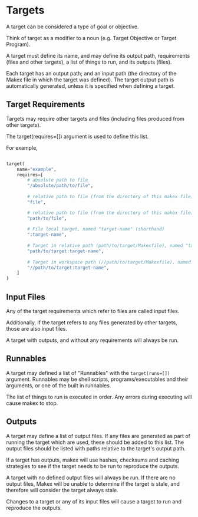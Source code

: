 # Targets

A target can be considered a type of goal or objective.

Think of target as a modifier to a noun (e.g. Target Objective or Target Program).

A target must define its name, and may define its output path, requirements (files and other targets), a list of things to run, and its outputs (files).

Each target has an output path; and an input path (the directory of the Makex file in which the target was defined). 
The target output path is automatically generated, unless it is specified when defining a target.

## Target Requirements

Targets may require other targets and files (including files produced from other targets).

The target(requires=[]) argument is used to define this list.

For example,

<!--

        # expand() function to expand home directories
        expand("~/path/to/file"),
        
  # absolute path to target, a specific variant
  Target("target-name", "//path/to/target", variant={"variant-name": "variant-value"}),
  
-->
```python

target(
    name="example",
    requires=[
        # absolute path to file
        "/absolute/path/to/file",
        
        # relative path to file (from the directory of this makex file)
        "file",

        # relative path to file (from the directory of this makex file)
        "path/to/file",
        
        # File local target, named "target-name" (shorthand)
        ":target-name",
        
        # Target in relative path (path/to/target/Makexfile), named "target-name" (shorthand)
        "path/to/target:target-name",
        
        # Target in workspace path (//path/to/target/Makexfile), named "target-name" (shorthand)
        "//path/to/target:target-name",
    ]
)
```

## Input Files

Any of the target requirements which refer to files are called input files.  

Additionally, if the target refers to any files generated by other targets, those are also input files.

A target with outputs, and without any requirements will always be run.

## Runnables

A target may defined a list of "Runnables" with the `target(runs=[])` argument. Runnables may be shell scripts, 
programs/executables and their arguments, or one of the built in runnables.

The list of things to run is executed in order. Any errors during executing will cause makex to stop.

## Outputs

A target may define a list of output files. If any files are generated as part of running the target which are used, these should be
added to this list. The output files should be listed with paths relative to the target's output path.

If a target has outputs, makex will use hashes, checksums and caching strategies to see if the target needs to be run to reproduce the outputs.

A target with no defined output files will always be run. If there are no output files, Makex will be unable to determine if the target is stale, and therefore
will consider the target always stale.

Changes to a target or any of its input files will cause a target to run and reproduce the outputs.
